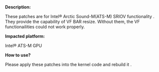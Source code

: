 **Description:**

These patches are for Intel® Arctic Sound-M(ATS-M) SRIOV functionality . They provide the capability of VF BAR resize.
Without them, the VF functionailities could not work properly.

**Impacted platform:**

Intel® ATS-M GPU

**How to use?**

Please apply these patches into the kernel code and rebuild it .
